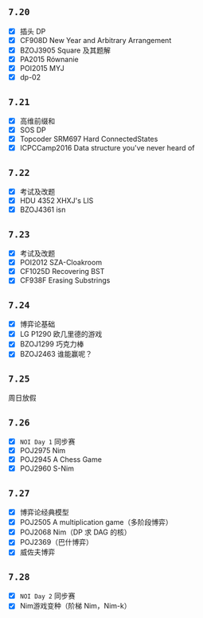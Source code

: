 ## $\texttt{7.20}$

+ [x] 插头 DP
+ [x] CF908D New Year and Arbitrary Arrangement
+ [x] BZOJ3905 Square 及其题解
+ [x] PA2015 Równanie
+ [x] POI2015 MYJ
+ [x] dp-02

## $\texttt{7.21}$

+ [x] 高维前缀和
+ [x] SOS DP
+ [x] Topcoder SRM697 Hard ConnectedStates
+ [x] ICPCCamp2016 Data structure you've never heard of

## $\texttt{7.22}$

+ [x] 考试及改题
+ [x] HDU 4352 XHXJ's LIS
+ [x] BZOJ4361 isn

## $\texttt{7.23}$

+ [x] 考试及改题
+ [x] POI2012 SZA-Cloakroom
+ [x] CF1025D Recovering BST
+ [x] CF938F Erasing Substrings

## $\texttt{7.24}$

+ [x] 博弈论基础
+ [x] LG P1290 欧几里德的游戏
+ [x] BZOJ1299 巧克力棒
+ [x] BZOJ2463 谁能赢呢？

## $\texttt{7.25}$

周日放假

## $\texttt{7.26}$

+ [x] $\texttt{NOI Day 1}$ 同步赛
+ [x] POJ2975 Nim
+ [x] POJ2945 A Chess Game
+ [x] POJ2960 S-Nim

## $\texttt{7.27}$

+ [x] 博弈论经典模型
+ [x] POJ2505 A multiplication game（多阶段博弈）
+ [x] POJ2068 Nim（DP 求 DAG 的核）
+ [x] POJ2369（巴什博弈）
+ [x] 威佐夫博弈

## $\texttt{7.28}$

+ [x] $\texttt{NOI Day 2}$ 同步赛
+ [x] Nim游戏变种（阶梯 Nim，Nim-k）